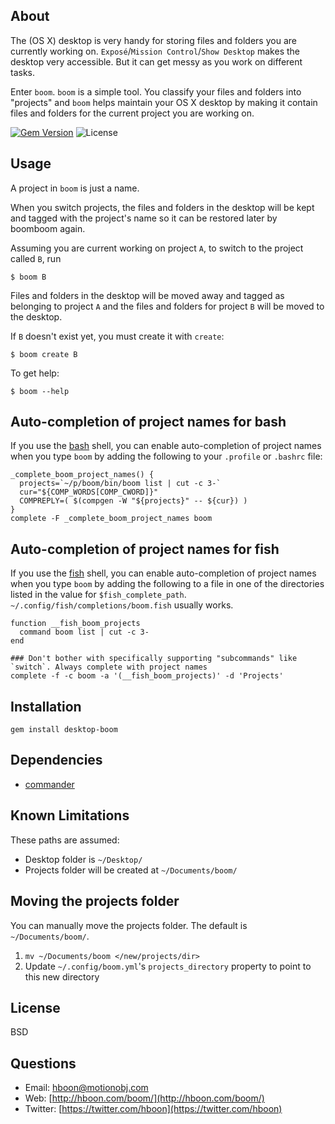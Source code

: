 About
---
The (OS X) desktop is very handy for storing files and folders you are currently working on. `Exposé`/`Mission Control`/`Show Desktop` makes the desktop very accessible. But it can get messy as you work on different tasks.

Enter `boom`. `boom` is a simple tool. You classify your files and folders into "projects" and `boom` helps maintain your OS X desktop by making it contain files and folders for the current project you are working on.

[![Gem Version](https://badge.fury.io/rb/desktop-boom.svg)](https://badge.fury.io/rb/desktop-boom)
![License](https://img.shields.io/github/license/hboon/boom.svg)

Usage
---
A project in `boom` is just a name.

When you switch projects, the files and folders in the desktop will be kept and tagged with the project's name so it can be restored later by boomboom again.

Assuming you are current working on project `A`, to switch to the project called `B`, run

```
$ boom B
```

Files and folders in the desktop will be moved away and tagged as belonging to project `A` and the files and folders for project `B` will be moved to the desktop.

If `B` doesn't exist yet, you must create it with `create`:

```
$ boom create B
```

To get help:

```
$ boom --help
```

Auto-completion of project names for bash
---
If you use the [bash](https://www.gnu.org/software/bash/) shell, you can enable auto-completion of project names when you type `boom` by adding the following to your `.profile` or `.bashrc` file:

```
_complete_boom_project_names() {
  projects=`~/p/boom/bin/boom list | cut -c 3-`
  cur="${COMP_WORDS[COMP_CWORD]}"
  COMPREPLY=( $(compgen -W "${projects}" -- ${cur}) )
}
complete -F _complete_boom_project_names boom
```

Auto-completion of project names for fish
---
If you use the [fish](https://fishshell.com) shell, you can enable auto-completion of project names when you type `boom` by adding the following to a file in one of the directories listed in the value for `$fish_complete_path`. `~/.config/fish/completions/boom.fish` usually works.

```
function __fish_boom_projects
  command boom list | cut -c 3-
end

### Don't bother with specifically supporting "subcommands" like `switch`. Always complete with project names
complete -f -c boom -a '(__fish_boom_projects)' -d 'Projects'
```

Installation
---
`gem install desktop-boom`

Dependencies
---
* [commander](https://github.com/tj/commander)

Known Limitations
---
These paths are assumed:

* Desktop folder is  `~/Desktop/`
* Projects folder will be created at `~/Documents/boom/`

Moving the projects folder
---
You can manually move the projects folder. The default is `~/Documents/boom/`.

1. `mv ~/Documents/boom </new/projects/dir>`
2. Update `~/.config/boom.yml`'s `projects_directory` property to point to this new directory

License
---
BSD

Questions
---
* Email: [hboon@motionobj.com](mailto:hboon@motionobj.com)
* Web: [http://hboon.com/boom/](http://hboon.com/boom/)
* Twitter: [https://twitter.com/hboon](https://twitter.com/hboon)
